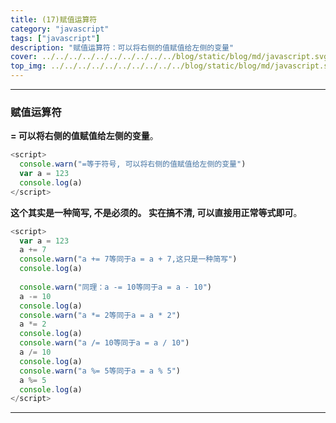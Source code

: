 ```yaml
---
title: (17)赋值运算符
category: "javascript"
tags: ["javascript"]
description: "赋值运算符：可以将右侧的值赋值给左侧的变量"
cover: ../../../../../../../../../../blog/static/blog/md/javascript.svg
top_img: ../../../../../../../../../../blog/static/blog/md/javascript.svg
---
```


***

### 赋值运算符

**= 可以将右侧的值赋值给左侧的变量**。


```js js
<script>
  console.warn("=等于符号, 可以将右侧的值赋值给左侧的变量")
  var a = 123
  console.log(a)
</script>
```


**这个其实是一种简写, 不是必须的。 实在搞不清, 可以直接用正常等式即可**。


```js js
<script>
  var a = 123
  a += 7
  console.warn("a += 7等同于a = a + 7,这只是一种简写")
  console.log(a)
  
  console.warn("同理：a -= 10等同于a = a - 10")
  a -= 10
  console.log(a)
  console.warn("a *= 2等同于a = a * 2")
  a *= 2
  console.log(a)
  console.warn("a /= 10等同于a = a / 10")
  a /= 10
  console.log(a)
  console.warn("a %= 5等同于a = a % 5")
  a %= 5
  console.log(a)
</script>
```


***